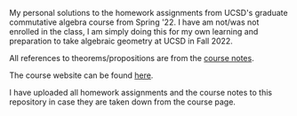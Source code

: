 My personal solutions to the homework assignments from UCSD's graduate commutative algebra course from Spring '22.
I have am not/was not enrolled in the class, I am simply doing this for my own learning and preparation to take algebraic geometry at UCSD in Fall 2022.

All references to theorems/propositions are from the [course notes](https://mathweb.ucsd.edu/~ssam/200C/notes-200C.pdf).

The course website can be found [here](https://mathweb.ucsd.edu/~ssam/200C/).

I have uploaded all homework assignments and the course notes to this repository in case they are taken down from the course page.

